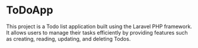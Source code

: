 # ToDoApp
This project is a Todo list application built using the Laravel PHP framework. It allows users to manage their tasks efficiently by providing features such as creating, reading, updating, and deleting Todos.
